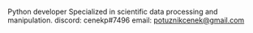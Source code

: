 Python developer
  Specialized in scientific data processing and manipulation. 
discord: cenekp#7496
email: potuznikcenek@gmail.com
  <!---
cenekp74/cenekp74 is a ✨ special ✨ repository because its `README.md` (this file) appears on your GitHub profile.
You can click the Preview link to take a look at your changes.
--->
